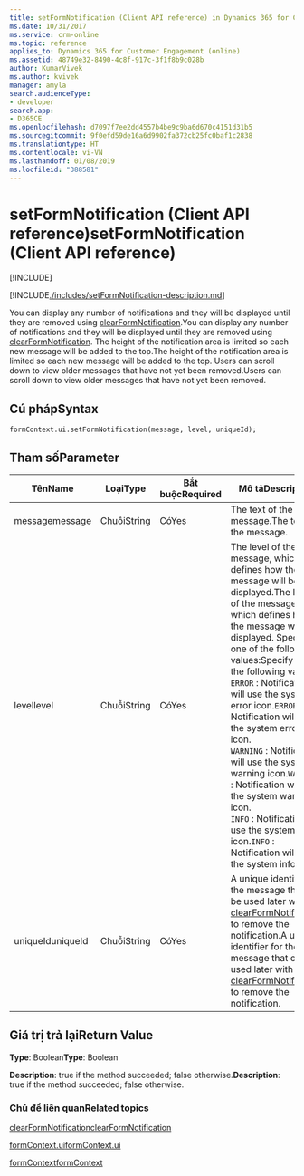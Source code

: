 ```yaml
---
title: setFormNotification (Client API reference) in Dynamics 365 for Customer Engagement| MicrosoftDocs
ms.date: 10/31/2017
ms.service: crm-online
ms.topic: reference
applies_to: Dynamics 365 for Customer Engagement (online)
ms.assetid: 48749e32-8490-4c8f-917c-3f1f8b9c028b
author: KumarVivek
ms.author: kvivek
manager: amyla
search.audienceType:
- developer
search.app:
- D365CE
ms.openlocfilehash: d7097f7ee2dd4557b4be9c9ba6d670c4151d31b5
ms.sourcegitcommit: 9f0efd59de16a6d9902fa372cb25fc0baf1c2838
ms.translationtype: HT
ms.contentlocale: vi-VN
ms.lasthandoff: 01/08/2019
ms.locfileid: "388581"
---
```

# <a name="setformnotification-client-api-reference"></a><span data-ttu-id="a7603-102">setFormNotification (Client API reference)</span><span class="sxs-lookup"><span data-stu-id="a7603-102">setFormNotification (Client API reference)</span></span>

[!INCLUDE[](../../../../includes/cc_applies_to_update_9_0_0.md)]

[!INCLUDE[./includes/setFormNotification-description.md](./includes/setFormNotification-description.md)]

<span data-ttu-id="a7603-103">You can display any number of notifications and they will be displayed until they are removed using [clearFormNotification](clearFormNotification.md).</span><span class="sxs-lookup"><span data-stu-id="a7603-103">You can display any number of notifications and they will be displayed until they are removed using [clearFormNotification](clearFormNotification.md).</span></span> <span data-ttu-id="a7603-104">The height of the notification area is limited so each new message will be added to the top.</span><span class="sxs-lookup"><span data-stu-id="a7603-104">The height of the notification area is limited so each new message will be added to the top.</span></span> <span data-ttu-id="a7603-105">Users can scroll down to view older messages that have not yet been removed.</span><span class="sxs-lookup"><span data-stu-id="a7603-105">Users can scroll down to view older messages that have not yet been removed.</span></span>

## <a name="syntax"></a><span data-ttu-id="a7603-106">Cú pháp</span><span class="sxs-lookup"><span data-stu-id="a7603-106">Syntax</span></span>

`formContext.ui.setFormNotification(message, level, uniqueId);`

## <a name="parameter"></a><span data-ttu-id="a7603-107">Tham số</span><span class="sxs-lookup"><span data-stu-id="a7603-107">Parameter</span></span>

|<span data-ttu-id="a7603-108">Tên</span><span class="sxs-lookup"><span data-stu-id="a7603-108">Name</span></span>|<span data-ttu-id="a7603-109">Loại</span><span class="sxs-lookup"><span data-stu-id="a7603-109">Type</span></span>|<span data-ttu-id="a7603-110">Bắt buộc</span><span class="sxs-lookup"><span data-stu-id="a7603-110">Required</span></span>|<span data-ttu-id="a7603-111">Mô tả</span><span class="sxs-lookup"><span data-stu-id="a7603-111">Description</span></span>|
|--|--|--|--|
|<span data-ttu-id="a7603-112">message</span><span class="sxs-lookup"><span data-stu-id="a7603-112">message</span></span>|<span data-ttu-id="a7603-113">Chuỗi</span><span class="sxs-lookup"><span data-stu-id="a7603-113">String</span></span>|<span data-ttu-id="a7603-114">Có</span><span class="sxs-lookup"><span data-stu-id="a7603-114">Yes</span></span>|<span data-ttu-id="a7603-115">The text of the message.</span><span class="sxs-lookup"><span data-stu-id="a7603-115">The text of the message.</span></span>|
|<span data-ttu-id="a7603-116">level</span><span class="sxs-lookup"><span data-stu-id="a7603-116">level</span></span>|<span data-ttu-id="a7603-117">Chuỗi</span><span class="sxs-lookup"><span data-stu-id="a7603-117">String</span></span>|<span data-ttu-id="a7603-118">Có</span><span class="sxs-lookup"><span data-stu-id="a7603-118">Yes</span></span>|<span data-ttu-id="a7603-119">The level of the message, which defines how the message will be displayed.</span><span class="sxs-lookup"><span data-stu-id="a7603-119">The level of the message, which defines how the message will be displayed.</span></span> <span data-ttu-id="a7603-120">Specify one of the following values:</span><span class="sxs-lookup"><span data-stu-id="a7603-120">Specify one of the following values:</span></span><br><span data-ttu-id="a7603-121">`ERROR` : Notification will use the system error icon.</span><span class="sxs-lookup"><span data-stu-id="a7603-121">`ERROR` : Notification will use the system error icon.</span></span><br/><span data-ttu-id="a7603-122">`WARNING` : Notification will use the system warning icon.</span><span class="sxs-lookup"><span data-stu-id="a7603-122">`WARNING` : Notification will use the system warning icon.</span></span><br/><span data-ttu-id="a7603-123">`INFO` : Notification will use the system info icon.</span><span class="sxs-lookup"><span data-stu-id="a7603-123">`INFO` : Notification will use the system info icon.</span></span>|
|<span data-ttu-id="a7603-124">uniqueId</span><span class="sxs-lookup"><span data-stu-id="a7603-124">uniqueId</span></span>|<span data-ttu-id="a7603-125">Chuỗi</span><span class="sxs-lookup"><span data-stu-id="a7603-125">String</span></span>|<span data-ttu-id="a7603-126">Có</span><span class="sxs-lookup"><span data-stu-id="a7603-126">Yes</span></span>|<span data-ttu-id="a7603-127">A unique identifier for the message that can be used later with [clearFormNotification](clearFormNotification.md) to remove the notification.</span><span class="sxs-lookup"><span data-stu-id="a7603-127">A unique identifier for the message that can be used later with [clearFormNotification](clearFormNotification.md) to remove the notification.</span></span>|

## <a name="return-value"></a><span data-ttu-id="a7603-128">Giá trị trả lại</span><span class="sxs-lookup"><span data-stu-id="a7603-128">Return Value</span></span>

<span data-ttu-id="a7603-129">**Type**: Boolean</span><span class="sxs-lookup"><span data-stu-id="a7603-129">**Type**: Boolean</span></span>

<span data-ttu-id="a7603-130">**Description**: true if the method succeeded; false otherwise.</span><span class="sxs-lookup"><span data-stu-id="a7603-130">**Description**: true if the method succeeded; false otherwise.</span></span> 


### <a name="related-topics"></a><span data-ttu-id="a7603-131">Chủ đề liên quan</span><span class="sxs-lookup"><span data-stu-id="a7603-131">Related topics</span></span>

[<span data-ttu-id="a7603-132">clearFormNotification</span><span class="sxs-lookup"><span data-stu-id="a7603-132">clearFormNotification</span></span>](clearFormNotification.md)

[<span data-ttu-id="a7603-133">formContext.ui</span><span class="sxs-lookup"><span data-stu-id="a7603-133">formContext.ui</span></span>](../formContext-ui.md)

[<span data-ttu-id="a7603-134">formContext</span><span class="sxs-lookup"><span data-stu-id="a7603-134">formContext</span></span>](../../clientapi-form-context.md)

